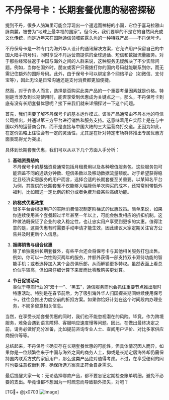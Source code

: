 # 不丹保号卡：长期套餐优惠的秘密探秘

提到不丹，很多人脑海里可能会浮现出一个遥远而神秘的小国，它位于喜马拉雅山脉南麓，被誉为“地球上最幸福的国家”。但今天，我们要聊的不是它的自然风光或文化传统，而是近年来在国际通信领域崭露头角的一种特殊产品——不丹保号卡。

不丹保号卡是一种专门为海外华人设计的通讯解决方案，它允许用户保留自己的中国大陆手机号码，同时享受不丹运营商提供的全球通话、短信和数据流量服务。对于那些经常往返于中国与海外之间的人群来说，这种服务无疑解决了不少实际问题。例如，当你在国外时，朋友或客户只需拨打你的国内号码就能联系到你，而无需记住额外的国际号码。此外，由于保号卡可以绑定多个网络平台（如微信、支付宝等），因此无论是日常沟通还是支付消费都更加便捷。

然而，对于许多人而言，选择是否购买此类产品的一个重要考量因素就是价格。特别是当涉及到长期使用时，能否享受到优惠成为关键点之一。那么，不丹保号卡到底有没有长期套餐优惠呢？接下来我们就来详细探讨一下这个问题。

首先，我们需要了解不丹保号卡的基本运作模式。该类产品通常由不丹本地的电信公司推出，并通过第三方平台进行销售和服务支持。这意味着用户实际上是在与中国以外的运营商合作，而不是直接与中国大陆的三大运营商打交道。正因为如此，在定价策略上往往会有一定的灵活性，尤其是在针对特定市场群体推出专属优惠方面表现得尤为突出。

具体到长期套餐优惠，我们可以从以下几个方面入手分析：

1. **基础资费结构**  
   不丹保号卡的基础资费通常包括月租费用以及各种增值服务包。这些服务包可能涵盖不同的通话分钟数、短信条数以及移动数据流量额度。对于希望获得稳定且经济实惠服务的用户而言，选择合适的长期套餐至关重要。以某知名平台为例，其提供的长期套餐不仅能够大幅降低单次购买的成本，还常常附带额外福利，比如赠送一定比例的积分或者免费升级某些高级功能。

2. **阶梯式优惠政策**  
   很多平台会根据用户的实际消费情况制定阶梯式的优惠政策。简单来说，如果你连续使用某个套餐超过半年甚至一年以上，可能会触发相应的折扣机制。这种做法既保证了企业的收入稳定性，也让忠实用户享受到更多的实惠。值得注意的是，这类优惠有时需要手动申请才能生效，因此建议大家定期关注官方公告并及时更新个人信息。

3. **捆绑销售与组合优惠**  
   除了单独提供长期套餐外，有些平台还会将保号卡与其他相关服务打包出售。例如，你可以一次性购买两年的服务，并额外获得一部支持双卡双待功能的智能手机；或者选择加入某个会员俱乐部，从而解锁更多特权。虽然表面上看总价似乎较高，但如果仔细计算下来反而比零散购买更划算。

4. **节日促销活动**  
   类似于电商行业的“双十一”、“黑五”，通信服务商也会抓住重要节点推出限时特惠活动。特别是在春节前后，为了吸引海外华人归国探亲期间继续使用保号卡，往往会推出力度空前的折扣方案。如果你恰好计划在这个时间段内办理业务，不妨多留意相关信息。

当然，在享受长期套餐优惠的同时，我们也不能忽视潜在的风险。毕竟，作为跨境服务，难免会遇到语言障碍、客服响应速度慢等问题。因此，在做出最终决定之前，请务必做好充分准备，比如提前咨询专业人士、查阅用户评价、对比多家供应商报价等等。

总结起来，不丹保号卡确实存在长期套餐优惠的可能性，但具体情况因人而异。如果你是一位频繁往来于中国与海外之间的商务人士，抑或是长期定居海外却仍需保持国内联系方式的家庭用户，那么这类产品绝对值得考虑。不过，在享受便利的同时也要注意权衡利弊，确保所选方案真正符合自身需求。

最后提醒大家一句：无论选择哪款产品，都不要忘记定期检查账单明细，避免不必要的支出。毕竟谁都不想因为一时疏忽而导致额外损失，对吧？

[TG💪+ @jx0703 ![Image](https://github.com/user-attachments/assets/dbca1d08-cadb-493c-b0ec-ad6f7a83f270)]